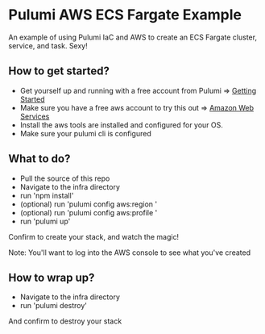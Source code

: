 # Pulumi AWS ECS Fargate Example
An example of using Pulumi IaC and AWS to create an ECS Fargate cluster, service, and task.  Sexy!

## How to get started?
- Get yourself up and running with a free account from Pulumi => [Getting Started](https://www.pulumi.com/docs/get-started/)
- Make sure you have a free aws account to try this out => [Amazon Web Services](https://aws.amazon.com/)
- Install the aws tools are installed and configured for your OS.
- Make sure your pulumi cli is configured

## What to do?
- Pull the source of this repo
- Navigate to the infra directory
- run 'npm install'
- (optional) run 'pulumi config aws:region <aws-region>'
- (optional) run 'pulumi config aws:profile <profile>'
- run 'pulumi up'

Confirm to create your stack, and watch the magic!

Note:  You'll want to log into the AWS console to see what you've created


## How to wrap up?
- Navigate to the infra directory
- run 'pulumi destroy'

And confirm to destroy your stack

